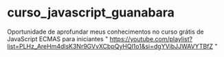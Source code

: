 # curso_javascript_guanabara
 Oportunidade de aprofundar meus conhecimentos no curso grátis de JavaScript ECMAS para iniciantes " https://youtube.com/playlist?list=PLHz_AreHm4dlsK3Nr9GVvXCbpQyHQl1o1&si=dgYVibJJWAVYTBfZ " 
